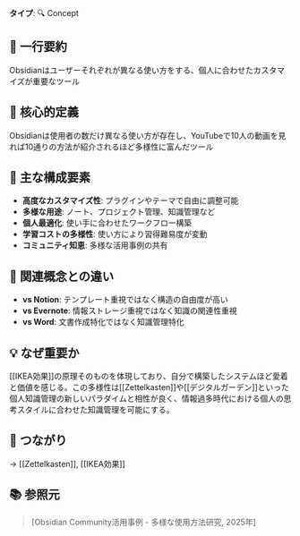 **タイプ**: 🔍 Concept

## 📝 一行要約
Obsidianはユーザーそれぞれが異なる使い方をする、個人に合わせたカスタマイズが重要なツール

## 🎯 核心的定義
Obsidianは使用者の数だけ異なる使い方が存在し、YouTubeで10人の動画を見れば10通りの方法が紹介されるほど多様性に富んだツール

## 🌟 主な構成要素
- **高度なカスタマイズ性**: プラグインやテーマで自由に調整可能
- **多様な用途**: ノート、プロジェクト管理、知識管理など
- **個人最適化**: 使い手に合わせたワークフロー構築
- **学習コストの多様性**: 使い方により習得難易度が変動
- **コミュニティ知恵**: 多様な活用事例の共有

## 🔄 関連概念との違い
- **vs Notion**: テンプレート重視ではなく構造の自由度が高い
- **vs Evernote**: 情報ストレージ重視ではなく知識の関連性重視
- **vs Word**: 文書作成特化ではなく知識管理特化

## 💡 なぜ重要か
[[IKEA効果]]の原理そのものを体現しており、自分で構築したシステムほど愛着と価値を感じる。この多様性は[[Zettelkasten]]や[[デジタルガーデン]]といった個人知識管理の新しいパラダイムと相性が良く、情報過多時代における個人の思考スタイルに合わせた知識管理を可能にする。

## 🔗 つながり
→ [[Zettelkasten]], [[IKEA効果]]

## 📚 参照元
> [Obsidian Community活用事例 - 多様な使用方法研究, 2025年]